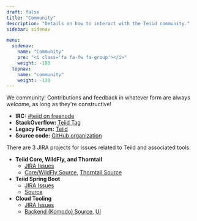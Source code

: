 ```yaml
---
draft: false
title: "Community"
description: "Details on how to interact with the Teiid community."
sidebar: sidenav

menu:
  sidenav:
    name: "Community"
    pre: "<i class='fa fa-fw fa-group'></i>"
    weight: -180
  topnav:
    name: "community"
    weight: -130
---
```


We <i class="fa fa-heart text-danger"></i> community! Contributions and feedback in whatever form are always welcome, as long as they're constructive!

* **IRC:** [#teiid on freenode](irc://freenode.net/teiid)
* **StackOverflow:** [Teiid Tag](https://stackoverflow.com/questions/tagged/teiid)
* **Legacy Forum:** [Teiid](https://developer.jboss.org/en/teiid)
* **Source code:** [GitHub organization](https://github.com/teiid)
    
There are 3 JIRA projects for issues related to Teiid and associated tools:

* **Teiid Core, WildFly, and Thorntail**
    * [JIRA Issues](https://issues.jboss.org/projects/TEIID/issues)
    * [Core/WildFly Source](https://github.com/teiid/teiid), [Thorntail Source](https://github.com/teiid/teiid-thorntail) 
* **Teiid Spring Boot**
    * [JIRA Issues](https://issues.jboss.org/projects/TEIIDSB/issues)
    * [Source](https://github.com/teiid/teiid-spring-boot)
* **Cloud Tooling**
    * [JIRA Issues](https://issues.jboss.org/projects/TEIIDTOOLS/issues)
    * [Backend (Komodo) Source](https://github.com/teiid/teiid-komodo), [UI](https://github.com/syndesisio/syndesis-react)


